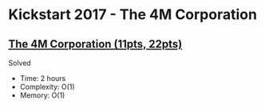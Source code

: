 # Kickstart 2017 - The 4M Corporation

## [The 4M Corporation (11pts, 22pts)](https://codingcompetitions.withgoogle.com/kickstart/round/0000000000201c98/0000000000201c99)

Solved

* Time: 2 hours
* Complexity: O(1)
* Memory: O(1)
